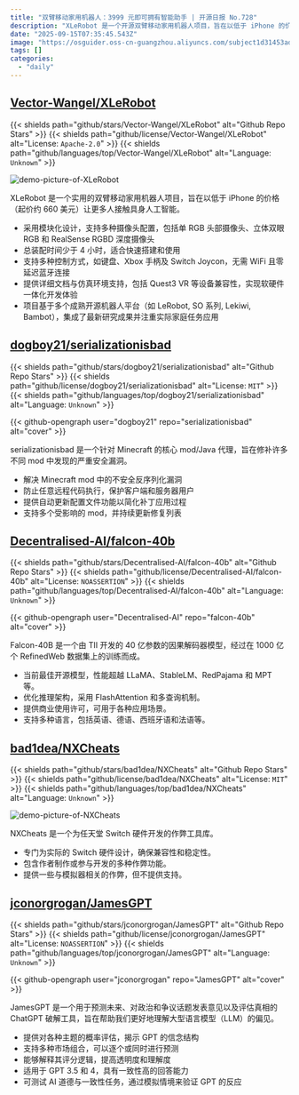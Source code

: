 ```yaml
---
title: "双臂移动家用机器人：3999 元即可拥有智能助手 | 开源日报 No.728"
description: "XLeRobot 是一个开源双臂移动家用机器人项目，旨在以低于 iPhone 的价格 (约 660 美元) 让更多人体验具身人工智能。该机器人采用模块化设计，支持多种摄像头配置和控制方式，装配时间少于 4 小时，且无需 WiFi 连接。项目提供详尽文档和仿真环境，兼容多种设备，基于多个成熟的开源平台，注重实际家庭任务应用。"
date: "2025-09-15T07:35:45.543Z"
image: "https://osguider.oss-cn-guangzhou.aliyuncs.com/subject1d31453ad2664c73adf0ef42629bb1a2.png"
tags: []
categories:
  - "daily"
---
```


## [Vector-Wangel/XLeRobot](https://github.com/Vector-Wangel/XLeRobot)

{{< shields path="github/stars/Vector-Wangel/XLeRobot" alt="Github Repo Stars" >}} {{< shields path="github/license/Vector-Wangel/XLeRobot" alt="License: `Apache-2.0`" >}} {{< shields path="github/languages/top/Vector-Wangel/XLeRobot" alt="Language: `Unknown`" >}}

![demo-picture-of-XLeRobot](https://private-user-images.githubusercontent.com/71222522/482882067-682ef049-bb42-4b50-bf98-74d6311e774d.jpeg?jwt=eyJ0eXAiOiJKV1QiLCJhbGciOiJIUzI1NiJ9.eyJpc3MiOiJnaXRodWIuY29tIiwiYXVkIjoicmF3LmdpdGh1YnVzZXJjb250ZW50LmNvbSIsImtleSI6ImtleTUiLCJleHAiOjE3NTczOTU2MzIsIm5iZiI6MTc1NzM5NTMzMiwicGF0aCI6Ii83MTIyMjUyMi80ODI4ODIwNjctNjgyZWYwNDktYmI0Mi00YjUwLWJmOTgtNzRkNjMxMWU3NzRkLmpwZWc_WC1BbXotQWxnb3JpdGhtPUFXUzQtSE1BQy1TSEEyNTYmWC1BbXotQ3JlZGVudGlhbD1BS0lBVkNPRFlMU0E1M1BRSzRaQSUyRjIwMjUwOTA5JTJGdXMtZWFzdC0xJTJGczMlMkZhd3M0X3JlcXVlc3QmWC1BbXotRGF0ZT0yMDI1MDkwOVQwNTIyMTJaJlgtQW16LUV4cGlyZXM9MzAwJlgtQW16LVNpZ25hdHVyZT03ZDFkYzI1N2MwNTZhZTQ2MTcwY2E4MjNmYjQzNWVmYjdmODhjZjMwMzEyNDk5MjY0YTk0YWQwZWQzYzRkMzc1JlgtQW16LVNpZ25lZEhlYWRlcnM9aG9zdCJ9.XZwEfza7tS6L5K75UODPqWlKH7yDmAY1dNiucdn-9Sc)

XLeRobot 是一个实用的双臂移动家用机器人项目，旨在以低于 iPhone 的价格（起价约 660 美元）让更多人接触具身人工智能。

- 采用模块化设计，支持多种摄像头配置，包括单 RGB 头部摄像头、立体双眼 RGB 和 RealSense RGBD 深度摄像头
- 总装配时间少于 4 小时，适合快速搭建和使用
- 支持多种控制方式，如键盘、Xbox 手柄及 Switch Joycon，无需 WiFi 且零延迟蓝牙连接
- 提供详细文档与仿真环境支持，包括 Quest3 VR 等设备兼容性，实现软硬件一体化开发体验
- 项目基于多个成熟开源机器人平台（如 LeRobot, SO 系列, Lekiwi, Bambot），集成了最新研究成果并注重实际家庭任务应用
  
## [dogboy21/serializationisbad](https://github.com/dogboy21/serializationisbad)

{{< shields path="github/stars/dogboy21/serializationisbad" alt="Github Repo Stars" >}} {{< shields path="github/license/dogboy21/serializationisbad" alt="License: `MIT`" >}} {{< shields path="github/languages/top/dogboy21/serializationisbad" alt="Language: `Unknown`" >}}

{{< github-opengraph user="dogboy21" repo="serializationisbad" alt="cover" >}}

serializationisbad 是一个针对 Minecraft 的核心 mod/Java 代理，旨在修补许多不同 mod 中发现的严重安全漏洞。

- 解决 Minecraft mod 中的不安全反序列化漏洞
- 防止任意远程代码执行，保护客户端和服务器用户
- 提供自动更新配置文件功能以简化补丁应用过程
- 支持多个受影响的 mod，并持续更新修复列表
  
## [Decentralised-AI/falcon-40b](https://github.com/Decentralised-AI/falcon-40b)

{{< shields path="github/stars/Decentralised-AI/falcon-40b" alt="Github Repo Stars" >}} {{< shields path="github/license/Decentralised-AI/falcon-40b" alt="License: `NOASSERTION`" >}} {{< shields path="github/languages/top/Decentralised-AI/falcon-40b" alt="Language: `Unknown`" >}}

{{< github-opengraph user="Decentralised-AI" repo="falcon-40b" alt="cover" >}}

Falcon-40B 是一个由 TII 开发的 40 亿参数的因果解码器模型，经过在 1000 亿个 RefinedWeb 数据集上的训练而成。

- 当前最佳开源模型，性能超越 LLaMA、StableLM、RedPajama 和 MPT 等。
- 优化推理架构，采用 FlashAttention 和多查询机制。
- 提供商业使用许可，可用于各种应用场景。
- 支持多种语言，包括英语、德语、西班牙语和法语等。
  
## [bad1dea/NXCheats](https://github.com/bad1dea/NXCheats)

{{< shields path="github/stars/bad1dea/NXCheats" alt="Github Repo Stars" >}} {{< shields path="github/license/bad1dea/NXCheats" alt="License: `MIT`" >}} {{< shields path="github/languages/top/bad1dea/NXCheats" alt="Language: `Unknown`" >}}

![demo-picture-of-NXCheats](https://static.osguider.com/subject/github/bad1dea/NXCheats/fee8b66717d547c18236ec79448bc8e4.png)

NXCheats 是一个为任天堂 Switch 硬件开发的作弊工具库。

- 专门为实际的 Switch 硬件设计，确保兼容性和稳定性。
- 包含作者制作或参与开发的多种作弊功能。
- 提供一些与模拟器相关的作弊，但不提供支持。
  
## [jconorgrogan/JamesGPT](https://github.com/jconorgrogan/JamesGPT)

{{< shields path="github/stars/jconorgrogan/JamesGPT" alt="Github Repo Stars" >}} {{< shields path="github/license/jconorgrogan/JamesGPT" alt="License: `NOASSERTION`" >}} {{< shields path="github/languages/top/jconorgrogan/JamesGPT" alt="Language: `Unknown`" >}}

{{< github-opengraph user="jconorgrogan" repo="JamesGPT" alt="cover" >}}

JamesGPT 是一个用于预测未来、对政治和争议话题发表意见以及评估真相的 ChatGPT 破解工具，旨在帮助我们更好地理解大型语言模型（LLM）的偏见。

- 提供对各种主题的概率评估，揭示 GPT 的信念结构
- 支持多种市场组合，可以逐个或同时进行预测
- 能够解释其评分逻辑，提高透明度和理解度
- 适用于 GPT 3.5 和 4，具有一致性高的回答能力
- 可测试 AI 道德与一致性任务，通过模拟情境来验证 GPT 的反应
  
